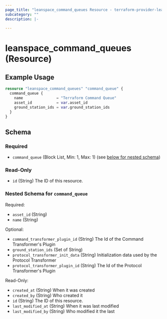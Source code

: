 ```yaml
---
page_title: "leanspace_command_queues Resource - terraform-provider-leanspace"
subcategory: ""
description: |-
  
---
```


# leanspace_command_queues (Resource)



## Example Usage

```terraform
resource "leanspace_command_queues" "command_queue" {
  command_queue {
    name               = "Terraform Command Queue"
    asset_id           = var.asset_id
    ground_station_ids = var.ground_station_ids
  }
}
```

<!-- schema generated by tfplugindocs -->
## Schema

### Required

- `command_queue` (Block List, Min: 1, Max: 1) (see [below for nested schema](#nestedblock--command_queue))

### Read-Only

- `id` (String) The ID of this resource.

<a id="nestedblock--command_queue"></a>
### Nested Schema for `command_queue`

Required:

- `asset_id` (String)
- `name` (String)

Optional:

- `command_transformer_plugin_id` (String) The Id of the Command Transformer's Plugin
- `ground_station_ids` (Set of String)
- `protocol_transformer_init_data` (String) Initialization data used by the Protocol Transformer
- `protocol_transformer_plugin_id` (String) The Id of the Protocol Transformer's Plugin

Read-Only:

- `created_at` (String) When it was created
- `created_by` (String) Who created it
- `id` (String) The ID of this resource.
- `last_modified_at` (String) When it was last modified
- `last_modified_by` (String) Who modified it the last
